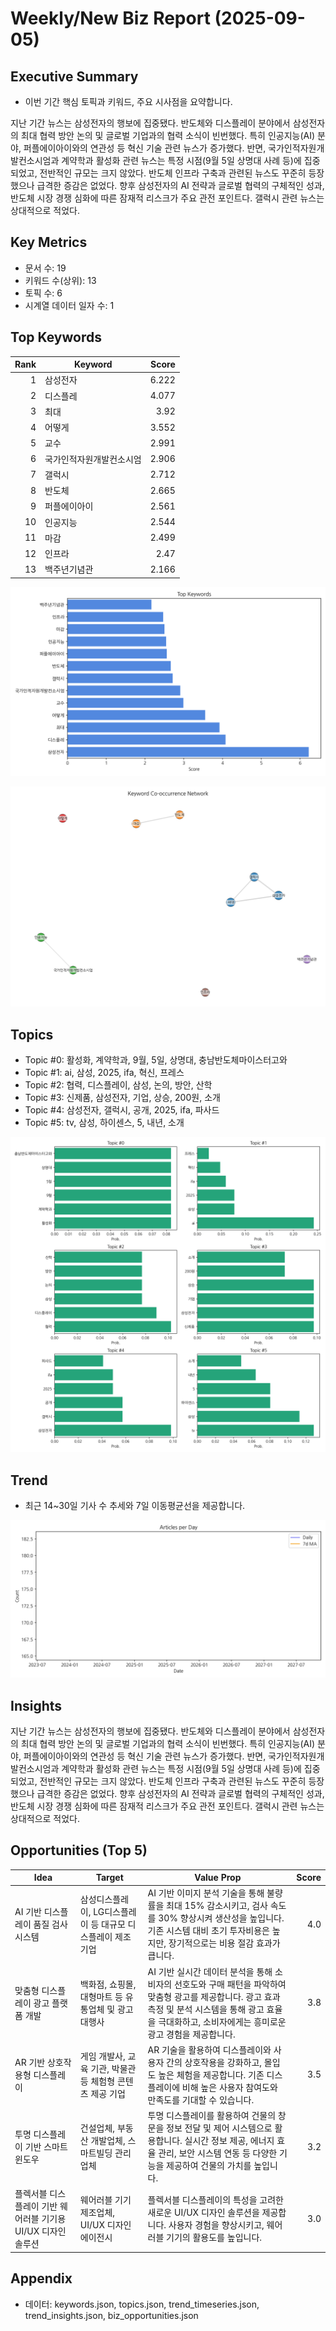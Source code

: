 # Weekly/New Biz Report (2025-09-05)

## Executive Summary

- 이번 기간 핵심 토픽과 키워드, 주요 시사점을 요약합니다.

지난 기간 뉴스는 삼성전자의 행보에 집중됐다.  반도체와 디스플레이 분야에서 삼성전자의 최대 협력 방안 논의 및 글로벌 기업과의 협력 소식이 빈번했다.  특히 인공지능(AI) 분야, 퍼플에이아이와의 연관성 등 혁신 기술 관련 뉴스가 증가했다.  반면,  국가인적자원개발컨소시엄과 계약학과 활성화 관련 뉴스는 특정 시점(9월 5일 상명대 사례 등)에 집중되었고,  전반적인 규모는 크지 않았다.  반도체 인프라 구축과 관련된 뉴스도 꾸준히 등장했으나 급격한 증감은 없었다.  향후 삼성전자의 AI 전략과 글로벌 협력의 구체적인 성과,  반도체 시장 경쟁 심화에 따른 잠재적 리스크가 주요 관전 포인트다.  갤럭시 관련 뉴스는 상대적으로 적었다.

## Key Metrics

- 문서 수: 19
- 키워드 수(상위): 13
- 토픽 수: 6
- 시계열 데이터 일자 수: 1

## Top Keywords

| Rank | Keyword | Score |
|---:|---|---:|
| 1 | 삼성전자 | 6.222 |
| 2 | 디스플레 | 4.077 |
| 3 | 최대 | 3.92 |
| 4 | 어떻게 | 3.552 |
| 5 | 교수 | 2.991 |
| 6 | 국가인적자원개발컨소시엄 | 2.906 |
| 7 | 갤럭시 | 2.712 |
| 8 | 반도체 | 2.665 |
| 9 | 퍼플에이아이 | 2.561 |
| 10 | 인공지능 | 2.544 |
| 11 | 마감 | 2.499 |
| 12 | 인프라 | 2.47 |
| 13 | 백주년기념관 | 2.166 |

![Top Keywords](fig/top_keywords.png)

![Keyword Network](fig/keyword_network.png)

## Topics

- Topic #0: 활성화, 계약학과, 9월, 5일, 상명대, 충남반도체마이스터고와
- Topic #1: ai, 삼성, 2025, ifa, 혁신, 프레스
- Topic #2: 협력, 디스플레이, 삼성, 논의, 방안, 산학
- Topic #3: 신제품, 삼성전자, 기업, 상승, 200원, 소개
- Topic #4: 삼성전자, 갤럭시, 공개, 2025, ifa, 파사드
- Topic #5: tv, 삼성, 하이센스, 5, 내년, 소개

![Topics](fig/topics.png)

## Trend

- 최근 14~30일 기사 수 추세와 7일 이동평균선을 제공합니다.

![Timeseries](fig/timeseries.png)

## Insights

지난 기간 뉴스는 삼성전자의 행보에 집중됐다.  반도체와 디스플레이 분야에서 삼성전자의 최대 협력 방안 논의 및 글로벌 기업과의 협력 소식이 빈번했다.  특히 인공지능(AI) 분야, 퍼플에이아이와의 연관성 등 혁신 기술 관련 뉴스가 증가했다.  반면,  국가인적자원개발컨소시엄과 계약학과 활성화 관련 뉴스는 특정 시점(9월 5일 상명대 사례 등)에 집중되었고,  전반적인 규모는 크지 않았다.  반도체 인프라 구축과 관련된 뉴스도 꾸준히 등장했으나 급격한 증감은 없었다.  향후 삼성전자의 AI 전략과 글로벌 협력의 구체적인 성과,  반도체 시장 경쟁 심화에 따른 잠재적 리스크가 주요 관전 포인트다.  갤럭시 관련 뉴스는 상대적으로 적었다.

## Opportunities (Top 5)

| Idea | Target | Value Prop | Score |
|---|---|---|---:|
| AI 기반 디스플레이 품질 검사 시스템 | 삼성디스플레이, LG디스플레이 등 대규모 디스플레이 제조 기업 | AI 기반 이미지 분석 기술을 통해 불량률을 최대 15% 감소시키고, 검사 속도를 30% 향상시켜 생산성을 높입니다.  기존 시스템 대비 초기 투자비용은 높지만, 장기적으로는 비용 절감 효과가 큽니다. | 4.0 |
| 맞춤형 디스플레이 광고 플랫폼 개발 | 백화점, 쇼핑몰, 대형마트 등 유통업체 및 광고 대행사 | AI 기반 실시간 데이터 분석을 통해 소비자의 선호도와 구매 패턴을 파악하여 맞춤형 광고를 제공합니다.  광고 효과 측정 및 분석 시스템을 통해 광고 효율을 극대화하고, 소비자에게는 흥미로운 광고 경험을 제공합니다. | 3.8 |
| AR 기반 상호작용형 디스플레이 | 게임 개발사, 교육 기관, 박물관 등 체험형 콘텐츠 제공 기업 | AR 기술을 활용하여 디스플레이와 사용자 간의 상호작용을 강화하고, 몰입도 높은 체험을 제공합니다.  기존 디스플레이에 비해 높은 사용자 참여도와 만족도를 기대할 수 있습니다. | 3.5 |
| 투명 디스플레이 기반 스마트 윈도우 | 건설업체, 부동산 개발업체, 스마트빌딩 관리업체 | 투명 디스플레이를 활용하여 건물의 창문을 정보 전달 및 제어 시스템으로 활용합니다.  실시간 정보 제공, 에너지 효율 관리, 보안 시스템 연동 등 다양한 기능을 제공하여 건물의 가치를 높입니다. | 3.2 |
| 플렉서블 디스플레이 기반 웨어러블 기기용 UI/UX 디자인 솔루션 | 웨어러블 기기 제조업체, UI/UX 디자인 에이전시 | 플렉서블 디스플레이의 특성을 고려한 새로운 UI/UX 디자인 솔루션을 제공합니다.  사용자 경험을 향상시키고, 웨어러블 기기의 활용도를 높입니다. | 3.0 |

## Appendix

- 데이터: keywords.json, topics.json, trend_timeseries.json, trend_insights.json, biz_opportunities.json